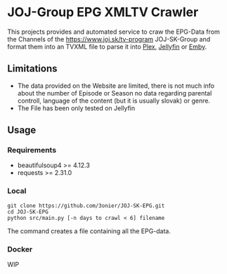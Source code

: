 # JOJ-Group EPG XMLTV Crawler
This projects provides and automated service to craw the EPG-Data from the Channels of the https://www.joj.sk/tv-program JOJ-SK-Group and format them into an TVXML file to parse it into [Plex](https://www.plex.tv/), [Jellyfin](https://jellyfin.org/) or [Emby](https://emby.media/).

## Limitations
- The data provided on the Website are limited, there is not much info about the number of Episode or Season no data regarding parental controll, language of the content (but it is usually slovak) or genre.
- The File has been only tested on Jellyfin

## Usage
### Requirements

- beautifulsoup4 >= 4.12.3
- requests >= 2.31.0

### Local
```
git clone https://github.com/3onier/JOJ-SK-EPG.git
cd JOJ-SK-EPG
python src/main.py [-n days to crawl < 6] filename
```
The command creates a file containing all the EPG-data.
### Docker
WIP
